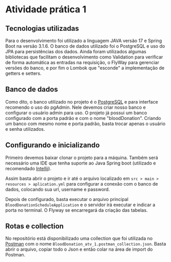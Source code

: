 # **Atividade prática 1**

## Tecnologias utilizadas
 Para o desenvolvimento foi utilizado a linguagem JAVA versão 17 e Spring Boot na versão 
3.1.6. O banco de dados utilizado foi o PostgreSQL e uso do JPA para persistências dos dados. 
 Ainda foram utilizados algumas bibliotecas que facilitam o desenvolvimento como Validation para verificar de forma
automática as entradas na requisição, o FlyWay para gerenciar versões do banco, e por fim o Lombok que "esconde" a implementação 
de getters e setters.

## Banco de dados
Como dito, o banco utilizado no projeto é o [PostgreSQL](https://www.postgresql.org/) e para interface recomendo o uso do pgAdmin.
Nele devemos criar nosso banco e configurar o usuário admin para uso. O projeto já possui um banco configurado com a porta padrão
e com o nome "bloodDonation". Criando um banco com mesmo nome e porta padrão, basta trocar apenas o usuário e senha utilizados.

## Configurando e inicializando
Primeiro devemos baixar clonar o projeto para a máquina. Também será necessário uma IDE que tenha suporte ao Java Spring boot
(utilizado e recomendado [Intellij](https://www.jetbrains.com/pt-br/idea/)).

Assim basta abrir o projeto e ir até o arquivo localizado em `src > main > resources > aplication.yml` para configurar a conexão com o banco de dados, colocando
sua url, username e password. 

Depois de configurado, basta executar o arquivo principal `BloodDonationScheduleApplication` e o servidor irá executar e 
indicar a porta no terminal. O Flyway se encarregará da criação das tabelas.

## Rotas e collection

No repositório está disponibilizado uma collection que foi utilizada no [Postman](https://www.postman.com/) com o nome
`BloodDonation_atv_1.postman_collection.json`. Basta abrir o arquivo, copiar todo o Json e então colar na área de import do
Postman.